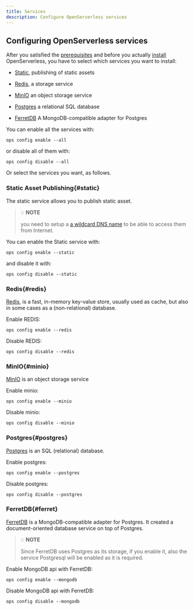 ```yaml
---
title: Services
description: Configure OpenServerless services
---
```

## Configuring OpenServerless services

After you satisfied the [prerequisites](#../../prereq/index.adoc) and
before you actually [install](#../../install/index.adoc) OpenServerless, you
have to select which services you want to install:

- [Static](#static), publishing of static assets

- [Redis](#redis), a storage service

- [MinIO](#minio) an object storage service

- [Postgres](#postgres) a relational SQL database

- [FerretDB](#ferretdb) A MongoDB-compatible adapter for Postgres

You can enable all the services with:

    ops config enable --all

or disable all of them with:

    ops config disable --all

Or select the services you want, as follows.

### Static Asset Publishing{#static}

The static service allows you to publish static asset.

> 💡 **NOTE**
>
> you need to setup a [a wildcard DNS name](/docs/installation/configure/dns/#register-dns) 
> to be able to access them from Internet.

You can enable the Static service with:

    ops config enable --static

and disable it with:

    ops config disable --static

### Redis{#redis}
[Redis](https://redis.io), is a fast, in-memory key-value store, usually
used as cache, but also in some cases as a (non-relational) database.

Enable REDIS:

    ops config enable --redis

Disable REDIS:

    ops config disable --redis

### MinIO{#minio}
[MinIO](https://min.io) is an object storage service

Enable minio:

    ops config enable --minio

Disable minio:

    ops config disable --minio

### Postgres{#postgres}
[Postgres](https://www.postgresql.org) is an SQL (relational) database.

Enable postgres:

    ops config enable --postgres

Disable postgres:

    ops config disable --postgres

### FerretDB{#ferret}
[FerretDB](https://www.ferretdb.io) is a MongoDB-compatible adapter for
Postgres. It created a document-oriented database service on top of
Postgres.

> 💡 **NOTE**
>
> Since FerretDB uses Postgres as its storage, if you enable it, also the
> service Postgresql will be enabled as it is required.

Enable MongoDB api with FerretDB:

    ops config enable --mongodb

Disable MongoDB api with FerretDB:

    ops config disable --mongodb
